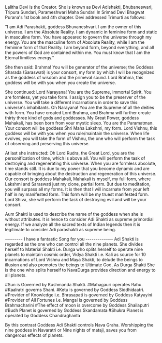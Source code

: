 Lalitha Devi is the Creator. She is known as Devi Adishakti, Bhubaneswari, Tripura Sundari, Parameshwari Maha Sundari
In Srimad Devi Bhagwat Purana's 1st book and 4th chapter. Devi addressed Trimurti as follows:

"I am Adi Parashakti, goddess Bhuvaneshvari. I am the owner of this universe. I am the Absolute Reality. 
I am dynamic in feminine form and static in masculine form. You have appeared to govern the universe through my energy. 
You are the masculine form of Absolute Reality, while I am the feminine form of that Reality. 
I am beyond form, beyond everything, and all the powers of God are contained within me. 
You must know that I am the Eternal limitless energy."

She then said: Brahma! 
You will be generator of the universe; the Goddess Sharada (Saraswati) is your consort, my form by which I will be recognized as the goddess of wisdom and the primeval sound. 
Lord Brahma, this goddess will be with you when you create the universe.

She continued: Lord Narayana! 
You are the Supreme, Immortal Spirit. 
You are formless, yet you take form. 
I assign you to be the preserver of the universe. 
You will take a different incarnations in order to save this universe's inhabitants. 
Oh Narayana! You are the Supreme of all the deities with form. 
You have created Lord Brahma, and Brahma will further create thirty three kind of gods and goddesses. 
My Great Power, goddess Mahakali, has been born from your mystic sleep. You are the Paramatman. 
Your consort will be goddess Shri Maha Lakshmi, my form. Lord Vishnu, this goddess will be with you when you rule/maintain the universe. 
When life evolves, you will take the form of Vishnu, the one who will perform the task of observing and preserving this universe.

At last she instructed: Oh Lord Rudra, the Great Lord, you are the personification of time, which is above all. 
You will perform the task of destroying and regenerating this universe. When you are formless absolute, time stands still. 
It is due to my power that you become dynamic and are capable of bringing about the destruction and regeneration of this universe. 
Our consort is goddess Mahakali, Mahakali is myself, my full form, where Lakshmi and Saraswati just my clone, partial form. 
But due to meditation, you will surpass all my forms. It is then that I will incarnate from your left half in my manifested form. 
This form will be my truest manifested form. Lord Shiva, she will perform the task of destroying evil and will be your consort.

Aum Shakti is used to describe the name of the goddess when she is without attributes. It is hence to consider Adi Shakti as supreme primordial energy. 
If we analyze all the sacred texts of Indian legends then it is legitimate to consider Adi parashakti as supreme being.

--------- I have a fantastic Song for you  --------------
Adi Shakti is regarded as the one who can control all the nine planets. She divides herself to Material Shakti i.e. Durga who splits herself to operate nine planets to maintain cosmic order, Vidya Shakti i.e. Kali as source for 10 incarnations of Lord Vishnu and Maya Shakti, to delude the beings to illusion and also promotes the beings to Ultimate God. As Durga Shakti She is the one who splits herself to NavaDurga provides direction and energy to all planets.

#Sun is Governed by Kushmanda Shakti.
#Mahagauri operates Rahu.
#Kaalratri governs Shani.
#Ketu is governed by Goddess Siddhidaatri.
#Provider of Knowledge i.e. Bhrasapati is governed by Goddess Katyayini
#Provider of All Fortunes i.e. Mangal is governed by Goddess Brahmacharini
#The effect of moon is overcome by Goddess Shailaputri
#Budh Planet is governed by Goddess Skandamata
#Shukra Planet is operated by Goddess Chandraghanta

By this contrast Goddess Adi Shakti controls Nava Graha. Worshipping the nine goddess in Navaratri or Nine nights of mataji, saves you from dangerous effects of planets.
